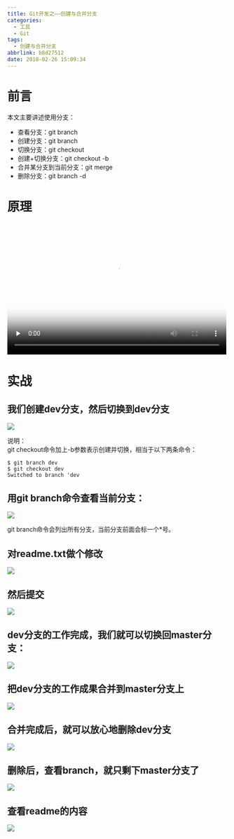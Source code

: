 ```yaml
---
title: Git开发之——创建与合并分支
categories:
  - 工具
  - Git
tags:
  - 创建与合并分支
abbrlink: b8d27512
date: 2018-02-26 15:09:34
---
```

# 前言  

本文主要讲述使用分支：

- 查看分支：git branch
- 创建分支：git branch <name>
- 切换分支：git checkout <name>
- 创建+切换分支：git checkout -b <name>
- 合并某分支到当前分支：git merge <name>
- 删除分支：git branch -d <name>  

<!--more-->  

# 原理 
 
<video id="video" height=300 width=500 controls="" preload="none" poster="http://p4plw91nh.bkt.clouddn.com/git-branch-video-view.png">
      <source id="mp4" src="http://p4plw91nh.bkt.clouddn.com/master-and-dev-ff.mp4" type="video/mp4">
    </video>



# 实战  
## 我们创建dev分支，然后切换到dev分支  
![][2]  
  
说明：  
git checkout命令加上-b参数表示创建并切换，相当于以下两条命令：  

	$ git branch dev
	$ git checkout dev
	Switched to branch 'dev   
## 用git branch命令查看当前分支：  
![][3]   

git branch命令会列出所有分支，当前分支前面会标一个*号。

## 对readme.txt做个修改 
![][4]  
## 然后提交  
![][5]  
## dev分支的工作完成，我们就可以切换回master分支：  
![][6]  
## 把dev分支的工作成果合并到master分支上  
![][7]  
## 合并完成后，就可以放心地删除dev分支  
![][8]  
## 删除后，查看branch，就只剩下master分支了 
![][9]  
## 查看readme的内容 
![][10]


[1]: https://cdn.jsdelivr.net/gh/PGzxc/CDN@master/blog-image/master-and-dev-ff.mp4
[2]: https://cdn.jsdelivr.net/gh/PGzxc/CDN@master/blog-image/git-branch-create-dev.png
[3]: https://cdn.jsdelivr.net/gh/PGzxc/CDN@master/blog-image/git-branch-look-dev.png
[4]: https://cdn.jsdelivr.net/gh/PGzxc/CDN@master/blog-image/git-branch-add-content.png
[5]: https://cdn.jsdelivr.net/gh/PGzxc/CDN@master/blog-image/git-branch-add-commit.png
[6]: https://cdn.jsdelivr.net/gh/PGzxc/CDN@master/blog-image/git-branch-swich-master.png  
[7]: https://cdn.jsdelivr.net/gh/PGzxc/CDN@master/blog-image/git-branch-merge-dev.png
[8]: https://cdn.jsdelivr.net/gh/PGzxc/CDN@master/blog-image/git-branch-del-dev.png
[9]: https://cdn.jsdelivr.net/gh/PGzxc/CDN@master/blog-image/git-branch-del-branch.png
[10]: https://cdn.jsdelivr.net/gh/PGzxc/CDN@master/blog-image/git-branch-cat-readme-last.png